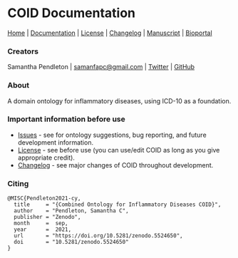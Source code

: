 # COID Documentation

[Home](README.md) | [Documentation](MIRO) | [License](LICENSE) | [Changelog](CHANGELOG) | [Manuscript]() | [Bioportal]()

### Creators

Samantha Pendleton | [samanfapc@gmail.com](mailto:samanfapc@gmail.com) | [Twitter](https://twitter.com/sap218) | [GitHub](https://github.com/sap218)

### About

A domain ontology for inflammatory diseases, using ICD-10 as a foundation.

### Important information before use

* [Issues](https://github.com/sap218/coid/issues) - see for ontology suggestions, bug reporting, and future development information.
* [License](https://sap218.github.io/coid/LICENSE.html) - see before use (you can use/edit COID as long as you give appropriate credit).
* [Changelog](https://sap218.github.io/coid/CHANGELOG.html) - see major changes of COID throughout development.

### Citing

```
@MISC{Pendleton2021-cy,
  title     = "{Combined Ontology for Inflammatory Diseases COID}",
  author    = "Pendleton, Samantha C",
  publisher = "Zenodo",
  month     =  sep,
  year      =  2021,
  url       = "https://doi.org/10.5281/zenodo.5524650",
  doi       = "10.5281/zenodo.5524650"
}
```

